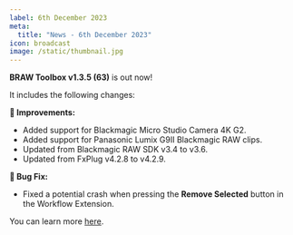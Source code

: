 ```yaml
---
label: 6th December 2023
meta:
  title: "News - 6th December 2023"
icon: broadcast
image: /static/thumbnail.jpg
---
```


**BRAW Toolbox v1.3.5 (63)** is out now!

It includes the following changes:

**🔨 Improvements:**
- Added support for Blackmagic Micro Studio Camera 4K G2.
- Added support for Panasonic Lumix G9II Blackmagic RAW clips.
- Updated from Blackmagic RAW SDK v3.4 to v3.6.
- Updated from FxPlug v4.2.8 to v4.2.9.

**🐞 Bug Fix:**
- Fixed a potential crash when pressing the **Remove Selected** button in the Workflow Extension.

You can learn more [here](https://brawtoolbox.fcp.cafe).